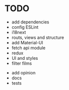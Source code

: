 # TODO
 + add dependencies
 + config ESLint
 + i18next
 + routs, views and structure
 + add Material-UI
 + fetch api module
 + redux
 + UI and styles
 + filter films
 - add opinion
 - docs
 - tests